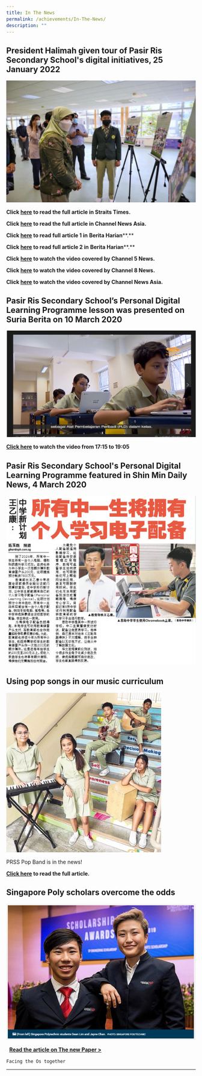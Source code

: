 ```yaml
---
title: In The News
permalink: /achievements/In-The-News/
description: ""
---
```

President Halimah given tour of Pasir Ris Secondary School's digital initiatives, 25 January 2022
-------------------------------------------------------------------------------------------------

![](/images/President%20Visti%20Pic_1.png)

**Click [here](https://www.straitstimes.com/singapore/president-halimah-given-tour-of-pasir-ris-secondary-schools-digital-initiatives) to read the full article in Straits Times.**

**Click [here](https://www.channelnewsasia.com/singapore/national-digital-literacy-programme-has-enabled-students-have-access-digital-devices-amid-covid-19-halimah-yacob-2457851) to read the full article in Channel News Asia.**

**Click [here](https://www.beritaharian.sg/setempat/presiden-halimah-dibawa-tinjau-inisiatif-digital-sekolah-menengah-pasir-ris) to read full article 1 in** **Berita Harian****.**

**Click [here](https://www.beritaharian.sg/setempat/presiden-halimah-tekan-penting-pelajar-diajar-sejahtera-siber) to read full article 2 in** **Berita Harian****.**

**Click [here](https://youtu.be/5E3t2GUfCBI) to watch the video covered by Channel 5 News.**

**Click [here](https://youtu.be/xyV8YFkM9Mw) to watch the video covered by Channel 8 News.**

**Click [here](https://www.youtube.com/watch?v=hwlHbSqO2_E) to watch the video covered by Channel News Asia.**

  

Pasir Ris Secondary School’s Personal Digital Learning Programme lesson was presented on Suria Berita on 10 March 2020
----------------------------------------------------------------------------------------------------------------------

![](/images/PLD%20video%20pic.png)

**[Click here](https://www.mewatch.sg/en/tv-show/news/mar-2020-suria-berita/tue-10-mar-2020/925430) to watch the video from 17:15 to 19:05**

Pasir Ris Secondary School's Personal Digital Learning Programme featured in Shin Min Daily News, 4 March 2020
--------------------------------------------------------------------------------------------------------------
![](/images/Personal%20Digital%20Learning%20Programme.jpeg)

Using pop songs in our music curriculum
---------------------------------------
![](/images/PRSS%20Pop%20Band%20news%20article%20header.jpeg)

PRSS Pop Band is in the news! 

****[Click here](/images/PRSS%20Pop%20Band%20news%20article.jpeg)** to read the full article.**

Singapore Poly scholars overcome the odds
-----------------------------------------

![](/images/Dean%20Lim.png)

  **[Read the article on The new Paper >](https://www.tnp.sg/news/singapore/singapore-poly-scholars-overcome-odds)**
	
	Facing the Os together
----------------------